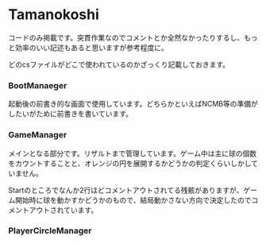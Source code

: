 # Tamanokoshi

コードのみ掲載です。突貫作業なのでコメントとか全然なかったりするし、もっと効率のいい記述もあると思いますが参考程度に。

どのcsファイルがどこで使われているのかざっくり記載しておきます。
### BootManaeger
起動後の前書き的な画面で使用しています。どちらかといえばNCMB等の準備がしたいがために前書きを書いています。

### GameManager
メインとなる部分です。リザルトまで管理しています。ゲーム中は主に球の個数をカウントすることと、オレンジの円を展開するかどうかの判定くらいしかしていません。

Startのところでなんか2行ほどコメントアウトされてる残骸がありますが、ゲーム開始時に球を動かすかどうかのもので、結局動かさない方向で決定したのでコメントアウトされています。

### PlayerCircleManager


